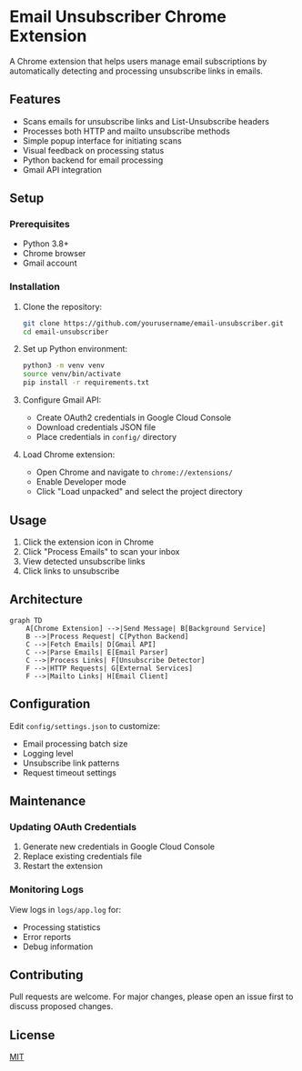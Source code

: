 # Email Unsubscriber Chrome Extension

A Chrome extension that helps users manage email subscriptions by automatically detecting and processing unsubscribe links in emails.

## Features

- Scans emails for unsubscribe links and List-Unsubscribe headers
- Processes both HTTP and mailto unsubscribe methods
- Simple popup interface for initiating scans
- Visual feedback on processing status
- Python backend for email processing
- Gmail API integration

## Setup

### Prerequisites

- Python 3.8+
- Chrome browser
- Gmail account

### Installation

1. Clone the repository:
   ```bash
   git clone https://github.com/yourusername/email-unsubscriber.git
   cd email-unsubscriber
   ```

2. Set up Python environment:
   ```bash
   python3 -m venv venv
   source venv/bin/activate
   pip install -r requirements.txt
   ```

3. Configure Gmail API:
   - Create OAuth2 credentials in Google Cloud Console
   - Download credentials JSON file
   - Place credentials in `config/` directory

4. Load Chrome extension:
   - Open Chrome and navigate to `chrome://extensions/`
   - Enable Developer mode
   - Click "Load unpacked" and select the project directory

## Usage

1. Click the extension icon in Chrome
2. Click "Process Emails" to scan your inbox
3. View detected unsubscribe links
4. Click links to unsubscribe

## Architecture

```mermaid
graph TD
    A[Chrome Extension] -->|Send Message| B[Background Service]
    B -->|Process Request| C[Python Backend]
    C -->|Fetch Emails| D[Gmail API]
    C -->|Parse Emails| E[Email Parser]
    C -->|Process Links| F[Unsubscribe Detector]
    F -->|HTTP Requests| G[External Services]
    F -->|Mailto Links| H[Email Client]
```

## Configuration

Edit `config/settings.json` to customize:

- Email processing batch size
- Logging level
- Unsubscribe link patterns
- Request timeout settings

## Maintenance

### Updating OAuth Credentials

1. Generate new credentials in Google Cloud Console
2. Replace existing credentials file
3. Restart the extension

### Monitoring Logs

View logs in `logs/app.log` for:
- Processing statistics
- Error reports
- Debug information

## Contributing

Pull requests are welcome. For major changes, please open an issue first to discuss proposed changes.

## License

[MIT](https://choosealicense.com/licenses/mit/)

